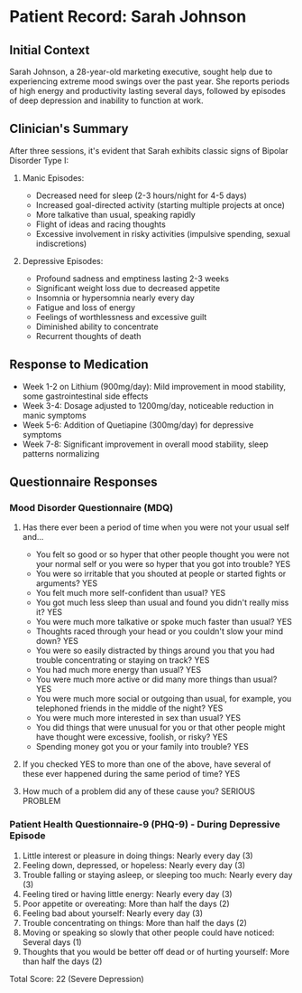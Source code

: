 # Patient Record: Sarah Johnson

## Initial Context
Sarah Johnson, a 28-year-old marketing executive, sought help due to experiencing extreme mood swings over the past year. She reports periods of high energy and productivity lasting several days, followed by episodes of deep depression and inability to function at work.

## Clinician's Summary
After three sessions, it's evident that Sarah exhibits classic signs of Bipolar Disorder Type I:

1. Manic Episodes:
   - Decreased need for sleep (2-3 hours/night for 4-5 days)
   - Increased goal-directed activity (starting multiple projects at once)
   - More talkative than usual, speaking rapidly
   - Flight of ideas and racing thoughts
   - Excessive involvement in risky activities (impulsive spending, sexual indiscretions)

2. Depressive Episodes:
   - Profound sadness and emptiness lasting 2-3 weeks
   - Significant weight loss due to decreased appetite
   - Insomnia or hypersomnia nearly every day
   - Fatigue and loss of energy
   - Feelings of worthlessness and excessive guilt
   - Diminished ability to concentrate
   - Recurrent thoughts of death

## Response to Medication
- Week 1-2 on Lithium (900mg/day): Mild improvement in mood stability, some gastrointestinal side effects
- Week 3-4: Dosage adjusted to 1200mg/day, noticeable reduction in manic symptoms
- Week 5-6: Addition of Quetiapine (300mg/day) for depressive symptoms
- Week 7-8: Significant improvement in overall mood stability, sleep patterns normalizing

## Questionnaire Responses

### Mood Disorder Questionnaire (MDQ)
1. Has there ever been a period of time when you were not your usual self and...
   - You felt so good or so hyper that other people thought you were not your normal self or you were so hyper that you got into trouble? YES
   - You were so irritable that you shouted at people or started fights or arguments? YES
   - You felt much more self-confident than usual? YES
   - You got much less sleep than usual and found you didn't really miss it? YES
   - You were much more talkative or spoke much faster than usual? YES
   - Thoughts raced through your head or you couldn't slow your mind down? YES
   - You were so easily distracted by things around you that you had trouble concentrating or staying on track? YES
   - You had much more energy than usual? YES
   - You were much more active or did many more things than usual? YES
   - You were much more social or outgoing than usual, for example, you telephoned friends in the middle of the night? YES
   - You were much more interested in sex than usual? YES
   - You did things that were unusual for you or that other people might have thought were excessive, foolish, or risky? YES
   - Spending money got you or your family into trouble? YES

2. If you checked YES to more than one of the above, have several of these ever happened during the same period of time? YES

3. How much of a problem did any of these cause you? SERIOUS PROBLEM

### Patient Health Questionnaire-9 (PHQ-9) - During Depressive Episode
1. Little interest or pleasure in doing things: Nearly every day (3)
2. Feeling down, depressed, or hopeless: Nearly every day (3)
3. Trouble falling or staying asleep, or sleeping too much: Nearly every day (3)
4. Feeling tired or having little energy: Nearly every day (3)
5. Poor appetite or overeating: More than half the days (2)
6. Feeling bad about yourself: Nearly every day (3)
7. Trouble concentrating on things: More than half the days (2)
8. Moving or speaking so slowly that other people could have noticed: Several days (1)
9. Thoughts that you would be better off dead or of hurting yourself: More than half the days (2)

Total Score: 22 (Severe Depression)